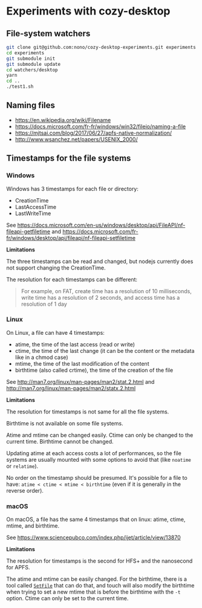 # Experiments with cozy-desktop

## File-system watchers

```sh
git clone git@github.com:nono/cozy-desktop-experiments.git experiments
cd experiments
git submodule init
git submodule update
cd watchers/desktop
yarn
cd ..
./test1.sh
```

## Naming files

- https://en.wikipedia.org/wiki/Filename
- https://docs.microsoft.com/fr-fr/windows/win32/fileio/naming-a-file
- https://mjtsai.com/blog/2017/06/27/apfs-native-normalization/
- http://www.wsanchez.net/papers/USENIX_2000/

## Timestamps for the file systems

### Windows

Windows has 3 timestamps for each file or directory:

- CreationTime
- LastAccessTime
- LastWriteTime

See https://docs.microsoft.com/en-us/windows/desktop/api/FileAPI/nf-fileapi-getfiletime
and https://docs.microsoft.com/fr-fr/windows/desktop/api/fileapi/nf-fileapi-setfiletime

**Limitations**

The three timestamps can be read and changed, but nodejs currently does not
support changing the CreationTime.

The resolution for each timestamps can be different:

> For example, on FAT, create time has a resolution of 10 milliseconds, write
> time has a resolution of 2 seconds, and access time has a resolution of 1 day 

### Linux

On Linux, a file can have 4 timestamps:

- atime, the time of the last access (read or write)
- ctime, the time of the last change (it can be the content or the metadata like in a chmod case)
- mtime, the time of the last modification of the content
- birthtime (also called crtime), the time of the creation of the file

See http://man7.org/linux/man-pages/man2/stat.2.html
and http://man7.org/linux/man-pages/man2/statx.2.html

**Limitations**

The resolution for timestamps is not same for all the file systems.

Birthtime is not available on some file systems.

Atime and mtime can be changed easily. Ctime can only be changed to the current
time. Birthtime cannot be changed.

Updating atime at each access costs a lot of performances, so the file systems
are usually mounted with some options to avoid that (like `noatime` or
`relatime`).

No order on the timestamp should be presumed. It's possible for a file to have:
`atime < ctime < mtime < birthtime` (even if it is generally in the reverse order).

### macOS

On macOS, a file has the same 4 timestamps that on linux: atime, ctime, mtime, and birthtime.

See https://www.sciencepubco.com/index.php/ijet/article/view/13870

**Limitations**

The resolution for timestamps is the second for HFS+ and the nanosecond for APFS.

The atime and mtime can be easily changed. For the birthtime, there is a tool
called [`SetFile`](https://www.unix.com/man-page/osx/1/SetFile/) that can do
that, and touch will also modify the birthtime when trying to set a new mtime
that is before the birthtime with the `-t` option. Ctime can only be set to the
current time.
